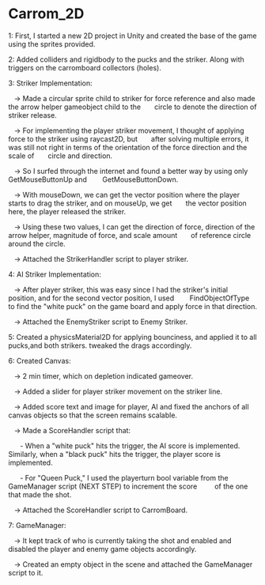 # Carrom_2D

1: First, I started a new 2D project in Unity and created the base of the game using the sprites provided.

2: Added colliders and rigidbody to the pucks and the striker. Along with triggers on the carromboard collectors (holes).

3: Striker Implementation:

   -> Made a circular sprite child to striker for force reference and also made the arrow helper gameobject child to the
      circle to denote the direction of striker release. 
      
   -> For implementing the player striker movement, I thought of applying force to the striker using raycast2D, but
      after solving multiple errors, it was still not right in terms of the orientation of the force direction and the scale of
      circle and direction. 
      
   -> So I surfed through the internet and found a better way by using only GetMouseButtonUp and 
      GetMouseButtonDown.
      
   -> With mouseDown, we can get the vector position where the player starts to drag the striker, and on mouseUp, we get
      the vector position here, the player released the striker.
      
   -> Using these two values, I can get the direction of force, direction of the arrow helper, magnitude of force, and scale amount
      of reference circle around the circle.
      
   -> Attached the StrikerHandler script to player striker.
   
4: AI Striker Implementation:

   -> After player striker, this was easy since I had the striker's initial position, and for the second vector position, I used 
      FindObjectOfType to find the "white puck" on the game board and apply force in that direction.
      
   -> Attached the EnemyStriker script to Enemy Striker.
   
5: Created a physicsMaterial2D for applying bounciness, and applied it to all pucks,and both strikers. tweaked the drags accordingly.

6: Created Canvas:

   -> 2 min timer, which on depletion indicated gameover.
   
   -> Added a slider for player striker movement on the striker line.
   
   -> Added score text and image for player, AI and fixed the anchors of all canvas objects so that the screen remains scalable.
   
   -> Made a ScoreHandler script that:
   
      - When a "white puck" hits the trigger, the AI score is implemented.
        Similarly, when a "black puck" hits the trigger, the player score is implemented. 
        
      - For "Queen Puck," I used the playerturn bool variable from the GameManager script (NEXT STEP) to increment the score
        of the one that made the shot.
        
   -> Attached the ScoreHandler script to CarromBoard.
   
7: GameManager:

   -> It kept track of who is currently taking the shot and enabled and disabled the player and enemy game objects accordingly.
   
   -> Created an empty object in the scene and attached the GameManager script to it.
   




